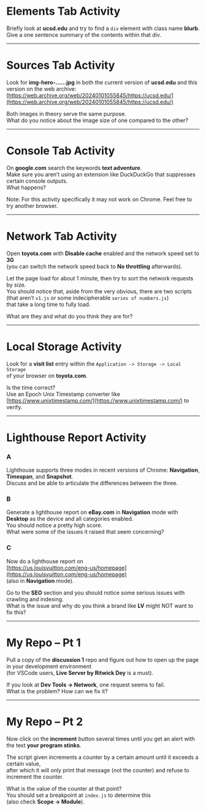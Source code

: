 # Elements Tab Activity

Briefly look at **ucsd.edu** and try to find a `div` element with class name **blurb**.  
Give a one sentence summary of the contents within that div.

---

# Sources Tab Activity

Look for **img-hero-......jpg** in both the current version of **ucsd.edu** and this version on the web archive:  
[https://web.archive.org/web/20240101055845/https://ucsd.edu/](https://web.archive.org/web/20240101055845/https://ucsd.edu/)

Both images in theory serve the same purpose.  
What do you notice about the image size of one compared to the other?

---

# Console Tab Activity

On **google.com** search the keywords **text adventure**.  
Make sure you aren’t using an extension like DuckDuckGo that suppresses certain console outputs.  
What happens?

Note: For this activity specifically it may not work on Chrome. Feel free to try another browser.

---

# Network Tab Activity

Open **toyota.com** with **Disable cache** enabled and the network speed set to **3G**  
(you can switch the network speed back to **No throttling** afterwards).

Let the page load for about 1 minute, then try to sort the network requests by size.  
You should notice that, aside from the very obvious, there are two scripts  
(that aren’t `v1.js` or some indecipherable `series of numbers.js`)  
that take a long time to fully load.

What are they and what do you think they are for?

---

# Local Storage Activity

Look for a **visit list** entry within the `Application -> Storage -> Local Storage`  
of your browser on **toyota.com**.

Is the time correct?  
Use an Epoch Unix Timestamp converter like [https://www.unixtimestamp.com/](https://www.unixtimestamp.com/) to verify.

---

# Lighthouse Report Activity

### A

Lighthouse supports three modes in recent versions of Chrome: **Navigation**, **Timespan**, and **Snapshot**.  
Discuss and be able to articulate the differences between the three.

### B

Generate a lighthouse report on **eBay.com** in **Navigation** mode with **Desktop** as the device and all categories enabled.  
You should notice a pretty high score.  
What were some of the issues it raised that seem concerning?

### C

Now do a lighthouse report on  
[https://us.louisvuitton.com/eng-us/homepage](https://us.louisvuitton.com/eng-us/homepage)  
(also in **Navigation** mode).

Go to the **SEO** section and you should notice some serious issues with crawling and indexing.  
What is the issue and why do you think a brand like **LV** might NOT want to fix this?

---

# My Repo – Pt 1

Pull a copy of the **discussion 1** repo and figure out how to open up the page in your development environment  
(for VSCode users, **Live Server by Ritwick Dey** is a must).

If you look at **Dev Tools -> Network**, one request seems to fail.  
What is the problem? How can we fix it?

---

# My Repo – Pt 2

Now click on the **increment** button several times until you get an alert with the text **your program stinks**.

The script given increments a counter by a certain amount until it exceeds a certain value,  
after which it will only print that message (not the counter) and refuse to increment the counter.

What is the value of the counter at that point?  
You should set a breakpoint at `index.js` to determine this  
(also check **Scope -> Module**).
